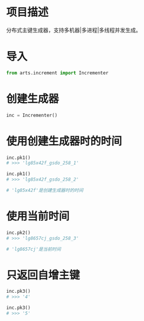 # 项目描述

分布式主键生成器，支持多机器\|多进程\|多线程并发生成。

# 导入

```python
from arts.increment import Incrementer
```

# 创建生成器

```python
inc = Incrementer()
```

# 使用创建生成器时的时间

```python
inc.pk1()
# >>> 'lg85x42f_gsdo_258_1'

inc.pk1()
# >>> 'lg85x42f_gsdo_258_2'

# 'lg85x42f'是创建生成器时的时间
```

# 使用当前时间

```python
inc.pk2()
# >>> 'lg8657cj_gsdo_258_3'

# 'lg8657cj'是当前时间
```

# 只返回自增主键

```python
inc.pk3()
# >>> '4'

inc.pk3()
# >>> '5'
```

